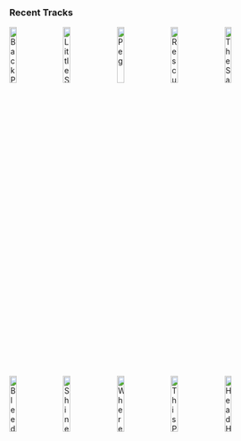 ### Recent Tracks
[<img src='https://lastfm.freetls.fastly.net/i/u/300x300/69ca11c7f9235cb2e31a030cf5efca98.png' width='16%' height='16%' alt='Back Pocket'>](https://www.last.fm/music/vulfpeck/_/back%2bpocket)&nbsp;&nbsp;&nbsp;&nbsp;[<img src='https://lastfm.freetls.fastly.net/i/u/300x300/651a5eb723f64cd6cc31bb1039f5c8fd.png' width='16%' height='16%' alt='Little Secrets'>](https://www.last.fm/music/passion%2bpit/_/little%2bsecrets)&nbsp;&nbsp;&nbsp;&nbsp;[<img src='https://lastfm.freetls.fastly.net/i/u/300x300/5467333ea26fa0d2aef1f49d3b982f04.png' width='16%' height='16%' alt='Peg'>](https://www.last.fm/music/steely%2bdan/_/peg)&nbsp;&nbsp;&nbsp;&nbsp;[<img src='https://lastfm.freetls.fastly.net/i/u/300x300/d0b5c355683f706a477adb30fd68a744.png' width='16%' height='16%' alt='Rescue Me'>](https://www.last.fm/music/onerepublic/_/rescue%2bme)&nbsp;&nbsp;&nbsp;&nbsp;[<img src='https://lastfm.freetls.fastly.net/i/u/300x300/15a67f3ffaadc18426a883cb8eb8ea39.png' width='16%' height='16%' alt='The Same Way'>](https://www.last.fm/music/don%2bdiablo/_/the%2bsame%2bway)&nbsp;&nbsp;&nbsp;&nbsp;<br>[<img src='https://lastfm.freetls.fastly.net/i/u/300x300/ecae82853b784726c7e2c4e2ba55a4fd.png' width='16%' height='16%' alt='Bleeding Out'>](https://www.last.fm/music/imagine%2bdragons/_/bleeding%2bout)&nbsp;&nbsp;&nbsp;&nbsp;[<img src='https://lastfm.freetls.fastly.net/i/u/300x300/ad59a7fa978ac188cbc82c0c026c00b0.png' width='16%' height='16%' alt='Shine'>](https://www.last.fm/music/jagwar%2btwin/_/shine)&nbsp;&nbsp;&nbsp;&nbsp;[<img src='https://lastfm.freetls.fastly.net/i/u/300x300/a7449abb8214584a801fd6bd03d53fcd.png' width='16%' height='16%' alt='Wherever You Are'>](https://www.last.fm/music/kodaline/_/wherever%2byou%2bare)&nbsp;&nbsp;&nbsp;&nbsp;[<img src='https://lastfm.freetls.fastly.net/i/u/300x300/4210967806e23d6acfc48c852d6e61d1.png' width='16%' height='16%' alt='This Party'>](https://www.last.fm/music/houndmouth/_/this%2bparty)&nbsp;&nbsp;&nbsp;&nbsp;[<img src='https://lastfm.freetls.fastly.net/i/u/300x300/879e3d406746eb49f90ec3c650e9819b.png' width='16%' height='16%' alt='Head Held High'>](https://www.last.fm/music/kodaline/_/head%2bheld%2bhigh)&nbsp;&nbsp;&nbsp;&nbsp;<br>